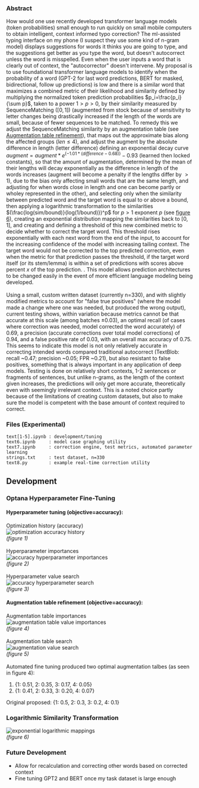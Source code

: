 ### Abstract
How would one use recently developed transformer language models (token probabilities) small enough to run quickly on small mobile computers to obtain intelligent, context informed typo correction? The ml-assisted typing interface on my phone (I suspect they use some kind of n-gram model) displays suggestions for words it thinks you are going to type, and the suggestions get better as you type the word, but doesn't autocorrect unless the word is misspelled. Even when the user inputs a word that is clearly out of context, the "autocorrector" doesn't intervene. My proposal is to use foundational transformer language models to identify when the probability of a word (GPT-2 for last word predictions, BERT for masked, bidirectional, follow up predictions) is low and there is a similar word that maximizes a combined metric of their likelihood and similarity defined by multiplying the normalized token prediction probabilities $p_i=\frac{p_i}{\sum p}$, taken to a power $1>p>0$, by their similarity measured by SequenceMatching ($[0, 1]$) (augmented from stock because of sensitivity to letter changes being drastically increased if the length of the words are small, because of fewer sequences to be matched. To remedy this we adjust the SequenceMatching similarity by an augmentation table (see [Augmentation table refinement](https://github.com/mcodepreneur/text/blob/main/README.md#augmentation-table-refinement-objectiveaccuracy)), that maps out the approximate bias along the affected groups ($len\leq4$), and adjust the augment by the absolute difference in length (letter difference) defining an exponential decay curve $augment=augment * e^{(-1.01*(difference-0.68))}-0.93$ (learned then locked constants), so that the amount of augmentation, determined by the mean of their lengths will decay exponentially as the difference in length of the words increases (augment will become a penalty if the lengths differ by $>1$), due to the bias only affecting small words that are the same length, and adjusting for when words close in length and one can become partly or wholey represented in the other), and selecting only when the similarity between predicted word and the target word is equal to or above a bound, then applying a logarithmic transformation to the similarities $(\frac{log(sim/bound)}{log(1/bound)})^p$ for $p>1$ exponent $p$ (see [figure 6](https://github.com/mcodepreneur/text/tree/main#logarithmic-similarity-transformation)), creating an exponential distribution mapping the similarities back to $[0, 1]$, and creating and defining a threshold of this new combined metric to decide whether to correct the target word. This threshold rises exponentially with each next word from the end of the input, to account for the increasing confidence of the model with increasing tailing context. The target word would not be corrected to the top predicted correction, even when the metric for that prediction passes the threshold, if the target word itself (or its stem/lemma) is within a set of predictions with scores above percent $x$ of the top prediction. . This model allows prediction architectures to be changed easily in the event of more efficient language modeling being developed.\
\
Using a small, custom written dataset (currently n=330), and with slightly modified metrics to account for "false true positives" (where the model made a change where one was needed, but produced the wrong output), current testing shows, within variation because metrics cannot be that accurate at this scale (among batches $\pm0.03$), an optimal recall (of cases where correction was needed, model corrected the word accurately) of 0.69, a precision (accurate corrections over total model corrections) of 0.94, and a false positive rate of 0.03, with an overall max accuracy of 0.75. This seems to indicate this model is not only relatively accurate in correcting intended words compared traditional autocorrect (TextBlob: recall ~0.47; precision ~0.05; FPR ~0.21), but also resistant to false positives, something that is always important in any application of deep models. Testing is done on relatively short contexts, 1-2 sentences or fragments of sentences, but unlike n-grams, as the length of the context given increases, the predictions will only get more accurate, theoretically even with seemingly irrelevant context. This is a noted choice partly because of the limitations of creating custom datasets, but also to make sure the model is competent with the base amount of context required to correct.
### Files (Experimental)
```
text[1-5].ipynb : development/tuning
text6.ipynb     : model case graphing utility
text7.ipynb     : correction engine, test metrics, automated parameter learning
strings.txt     : test dataset, n=330
text8.py        : example real-time correction utility
```
## Development
### Optana Hyperparameter Fine-Tuning
#### Hyperparameter tuning (objective=accuracy):
Optimization history (accuracy)\
![optimization accuracy history](https://github.com/mcodepreneur/text/blob/main/figures/optimization_history.png)\
*(figure 1)*\
\
Hyperparameter importances\
![accuracy hyperparameter importances](https://github.com/mcodepreneur/text/blob/main/figures/accuracy_importance.png)\
*(figure 2)*\
\
Hyperparameter value search\
![accuracy hyperparameter search](https://github.com/mcodepreneur/text/blob/main/figures/accuracy_values.png)\
*(figure 3)*
#### Augmentation table refinement (objective=accuracy):
Augmentation table importances\
![augmentation table value importances](https://github.com/mcodepreneur/text/blob/main/figures/adjustment_importance.png)\
*(figure 4)*\
\
Augmentation table search\
![augmentation value search](https://github.com/mcodepreneur/text/blob/main/figures/adjustment_values.png)\
*(figure 5)*\
\
Automated fine tuning produced two optimal augmentation talbes (as seen in figure 4):
1. {1: 0.51, 2: 0.35, 3: 0.17, 4: 0.05}
2. {1: 0.41, 2: 0.33, 3: 0.20, 4: 0.07}
   
Original proposed: {1: 0.5, 2: 0.3, 3: 0.2, 4: 0.1}
### Logarithmic Similarity Transformation
![exponential logarithmic mappings](https://github.com/mcodepreneur/text/blob/main/figures/simmap.png)\
*(figure 6)*

### Future Development
* Allow for recalculation and correcting other words based on corrected context
* Fine tuning GPT2 and BERT once my task dataset is large enough
